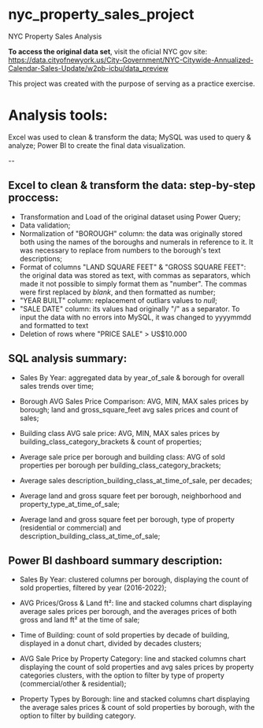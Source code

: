 # nyc_property_sales_project
NYC Property Sales Analysis

**To access the original data set**, visit the oficial NYC gov site: https://data.cityofnewyork.us/City-Government/NYC-Citywide-Annualized-Calendar-Sales-Update/w2pb-icbu/data_preview

This project was created with the purpose of serving as a practice exercise.


# **Analysis tools:**
Excel was used to clean & transform the data;
MySQL was used to query & analyze;
Power BI to create the final data visualization.

--

## **Excel to clean & transform the data: step-by-step proccess:**
- Transformation and Load of the original dataset using Power Query;
- Data validation;
- Normalization of "BOROUGH" column: the data was originally stored both using the names of the boroughs and numerals in reference to it.
  It was necessary to replace from numbers to the borough's text descriptions;
- Format of columns "LAND SQUARE FEET" & "GROSS SQUARE FEET": the original data was stored as text, with commas as separators, which made it not possible to simply format them as "number". The commas were first replaced by _blank_, and then formatted as number;
- "YEAR BUILT" column: replacement of outliars values to _null_;
- "SALE DATE" column: its values had originally "/" as a separator. To input the data with no errors into MySQL, it was changed to yyyymmdd and formatted to text
- Deletion of rows where "PRICE SALE" > US$10.000

## **SQL analysis summary:**
- Sales By Year: aggregated data by year_of_sale & borough for overall sales trends over time;

- Borough AVG Sales Price Comparison: AVG, MIN, MAX sales prices by borough; land and gross_square_feet avg sales prices and count of sales;

- Building class AVG sale price: AVG, MIN, MAX sales prices by building_class_category_brackets & count of properties;

- Average sale price per borough and building class: AVG of sold properties per borough per building_class_category_brackets;

- Average sales description_building_class_at_time_of_sale, per decades;

- Average land and gross square feet per borough, neighborhood and property_type_at_time_of_sale;

- Average land and gross square feet per borough, type of property (residential or commercial) and description_building_class_at_time_of_sale;


## **Power BI dashboard summary description:**
- Sales By Year: clustered columns per borough, displaying the count of sold properties, filtered by year (2016-2022);

- AVG Prices/Gross & Land ft²: line and stacked columns chart displaying average sales prices per borough, and the averages prices of both gross and land ft² at the time of sale;

- Time of Building: count of sold properties by decade of building, displayed in a donut chart, divided by decades clusters;

- AVG Sale Price by Property Category: line and stacked columns chart displaying the count of sold properties and avg sales prices by property categories clusters, with the option to filter by type of property (commercial/other & residential);

- Property Types by Borough: line and stacked columns chart displaying the average sales prices & count of sold properties by borough, with the option to filter by building category.
